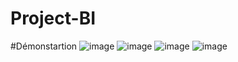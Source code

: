 # Project-BI
#Démonstartion
![image](https://user-images.githubusercontent.com/76006657/175022181-19d40ff9-59e9-4bc6-ad96-5aa31ca5eeaf.png)
![image](https://user-images.githubusercontent.com/76006657/175022208-33180423-9c79-4e8c-89f9-4013080d8748.png)
![image](https://user-images.githubusercontent.com/76006657/175022256-3e40285e-324e-4e11-9cb1-cb3d0edc1dca.png)
![image](https://user-images.githubusercontent.com/76006657/175022284-e1dd4cd3-f8a5-4fff-988e-c5bc03bb2a28.png)
